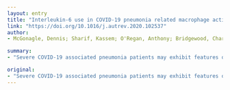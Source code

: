 ```yaml
---
layout: entry
title: "Interleukin-6 use in COVID-19 pneumonia related macrophage activation syndrome"
link: "https://doi.org/10.1016/j.autrev.2020.102537"
author:
- McGonagle, Dennis; Sharif, Kassem; O'Regan, Anthony; Bridgewood, Charlie

summary:
- "Severe COVID-19 associated pneumonia patients may exhibit features of systemic hyper-inflammation designated under the umbrella term of macrophage activation syndrome (MAS) or cytokine storm, also known as secondary haemophagocytic lymphohistocytosis (SHLH) This is distinct from HLH associated with immunodeficiency states termed primary HHLH."

original:
- "Severe COVID-19 associated pneumonia patients may exhibit features of systemic hyper-inflammation designated under the umbrella term of macrophage activation syndrome (MAS) or cytokine storm, also known as secondary haemophagocytic lymphohistocytosis (sHLH). This is distinct from HLH associated with immunodeficiency states termed primary HLH -with radically different therapy strategies in both situations. COVID-19 infection with MAS typically occurs in subjects with adult respiratory distress syndrome (ARDS) and historically, non-survival in ARDS was linked to sustained IL-6 and IL-1 elevation. We provide a model for the classification of MAS to stratify the MAS-like presentation in COVID-19 pneumonia and explore the complexities of discerning ARDS from MAS. We describe the potential impact of viral load and therapy timing towards improving the outcome of IL-6 antagonism and other immunomodulatory therapies."
---
```


